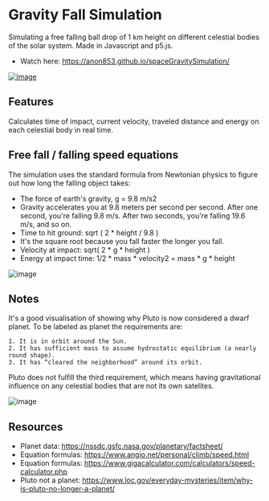 # Gravity Fall Simulation

Simulating a free falling ball drop of 1 km height on different celestial bodies of the solar system.
Made in Javascript and p5.js.


* Watch here: https://anon853.github.io/spaceGravitySimulation/ 

[![image](https://i.postimg.cc/Z5y4FhcY/Untitled.png)](https://anon853.github.io/spaceGravitySimulation/)  

Features
---------

Calculates time of impact, current velocity, traveled distance and energy on each celestial body in real time.


Free fall / falling speed equations
---------


The simulation uses the standard formula from Newtonian physics to figure out how long the falling object takes:

* The force of earth's gravity, g = 9.8 m/s2 
* Gravity accelerates you at 9.8 meters per second per second. After one second, you're falling 9.8 m/s. After two seconds, you're falling 19.6 m/s, and so on.
* Time to hit ground: sqrt ( 2 * height / 9.8 )
* It's the square root because you fall faster the longer you fall.
* Velocity at impact: sqrt( 2 * g * height )
* Energy at impact time: 1/2 * mass * velocity2 = mass * g * height

![image](https://www.angio.net/personal/climb/speedplot.png) 

Notes
--------

It's a good visualisation of showing why Pluto is now considered a dwarf planet. To be labeled as planet the requirements are:

    1. It is in orbit around the Sun.
    2. It has sufficient mass to assume hydrostatic equilibrium (a nearly round shape).
    3. It has “cleared the neighborhood” around its orbit.
    
Pluto does not fulfill the third requirement, which means having gravitational influence on any celestial bodies that are not its own satelites.    


![image](https://i.postimg.cc/nVDgHbxB/pluto-charon-usa-sizes-en.png) 


Resources
---------

* Planet data: https://nssdc.gsfc.nasa.gov/planetary/factsheet/
* Equation formulas: https://www.angio.net/personal/climb/speed.html
* Equation formulas: https://www.gigacalculator.com/calculators/speed-calculator.php
* Pluto not a planet: https://www.loc.gov/everyday-mysteries/item/why-is-pluto-no-longer-a-planet/
